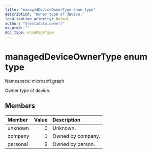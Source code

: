 ```yaml
---
title: "managedDeviceOwnerType enum type"
description: "Owner type of device."
localization_priority: Normal
author: "$(metadata.owner)"
ms.prod: ""
doc_type: enumPageType
---
```


# managedDeviceOwnerType enum type

Namespace: microsoft.graph

Owner type of device.

## Members

| Member   | Value | Description       |
| :------- | ----: | :---------------- |
| unknown  | 0     | Unknown.          |
| company  | 1     | Owned by company. |
| personal | 2     | Owned by person.  |
